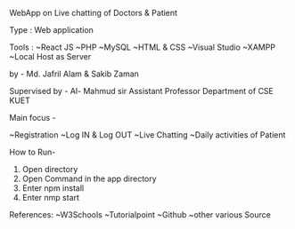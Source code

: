 WebApp on Live chatting of Doctors & Patient

Type : Web application

Tools :
~React JS
~PHP
~MySQL
~HTML & CSS
~Visual Studio 
~XAMPP
~Local Host as Server

by -
Md. Jafril Alam & Sakib Zaman

Supervised by -
Al- Mahmud sir
Assistant Professor
Department of CSE
KUET

Main focus -

~Registration
~Log IN & Log OUT
~Live Chatting
~Daily activities of Patient

How to Run-

1. Open directory
2. Open Command in the app directory
1. Enter npm install
4. Enter nmp start


References:
~W3Schools
~Tutorialpoint
~Github
~other various Source